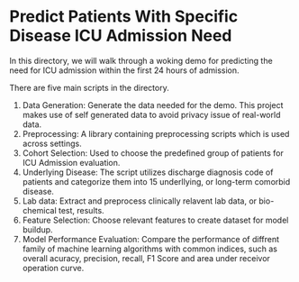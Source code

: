 # Predict Patients With Specific Disease ICU Admission Need

In this directory, we will walk through a woking demo for predicting the need for ICU admission within the first 24 hours of admission.

There are five main scripts in the directory.

1. Data Generation: Generate the data needed for the demo. This project makes use of self generated data to avoid privacy issue of real-world data.
2. Preprocessing: A library containing preprocessing scripts which is used across settings.
3. Cohort Selection: Used to choose the predefined group of patients for ICU Admission evaluation.
4. Underlying Disease: The script utilizes discharge diagnosis code of patients and categorize them into 15 underllying, or long-term comorbid disease.
5. Lab data: Extract and preprocess clinically relavent lab data, or bio-chemical test, results.
6. Feature Selection: Choose relevant features to create dataset for model buildup.
7. Model Performance Evaluation: Compare the performance of diffrent family of machine learning algorithms with common indices, such as overall acuracy, precision, recall, F1 Score and area under receivor operation curve.
